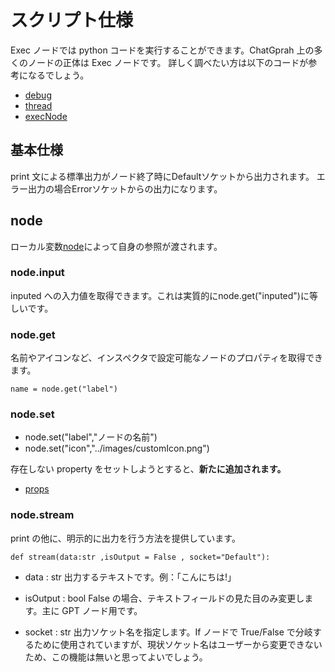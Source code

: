 # スクリプト仕様

Exec ノードでは python コードを実行することができます。ChatGprah 上の多くのノードの正体は Exec ノードです。
詳しく調べたい方は以下のコードが参考になるでしょう。

- [debug](../src/debug/debugCommand.py)
- [thread](../src/api/threads.py)
- [execNode](../src/editors/models/nodes/execNode.py)

## 基本仕様
print 文による標準出力がノード終了時にDefaultソケットから出力されます。
エラー出力の場合Errorソケットからの出力になります。

## node

ローカル変数[node](https://github.com/Uynet/ChatGraph-Beta/blob/1eebafe0d0abd59fc2b9ebe41796c7126e23cdcf/src/debug/debugCommand.py#L23)によって自身の参照が渡されます。

### node.input

inputed への入力値を取得できます。これは実質的にnode.get("inputed")に等しいです。

### node.get

名前やアイコンなど、インスペクタで設定可能なノードのプロパティを取得できます。

```
name = node.get("label")
```

### node.set

- node.set("label","ノードの名前")
- node.set("icon","../images/customIcon.png")

存在しない property をセットしようとすると、**新たに追加されます。**
- [props](https://github.com/Uynet/ChatGraph-Beta/blob/1eebafe0d0abd59fc2b9ebe41796c7126e23cdcf/src/editors/types/dataType.py#L99)

### node.stream

print の他に、明示的に出力を行う方法を提供しています。

```
def stream(data:str ,isOutput = False , socket="Default"):
```

- data : str
  出力するテキストです。例：「こんにちは!」

- isOutput : bool
  False の場合、テキストフィールドの見た目のみ変更します。主に GPT ノード用です。
- socket : str
  出力ソケット名を指定します。If ノードで True/False で分岐するために使用されていますが、現状ソケット名はユーザーから変更できないため、この機能は無いと思ってよいでしょう。
